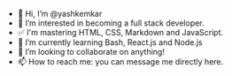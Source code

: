 - 👋 Hi, I’m @yashkemkar
- 👀 I’m interested in becoming a full stack developer.
- ✅ I'm mastering HTML, CSS, Markdown and JavaScript.
- 🌱 I’m currently learning Bash, React.js and Node.js
- 💞️ I’m looking to collaborate on anything!
- 📫 How to reach me: you can message me directly here.


<!---
yashkemkar/yashkemkar is a ✨ special ✨ repository because its `README.md` (this file) appears on your GitHub profile.
You can click the Preview link to take a look at your changes.
--->

